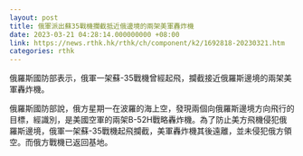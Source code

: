 ```yaml
---
layout: post
title: 俄軍派出蘇35戰機攔截抵近俄邊境的兩架美軍轟炸機
date: 2023-03-21 04:28:14.000000000 +08:00
link: https://news.rthk.hk/rthk/ch/component/k2/1692818-20230321.htm
categories: rthk
---
```


俄羅斯國防部表示，俄軍一架蘇-35戰機曾經起飛，攔截接近俄羅斯邊境的兩架美軍轟炸機。

俄羅斯國防部說，俄方星期一在波羅的海上空，發現兩個向俄羅斯邊境方向飛行的目標，經識別，是美國空軍的兩架В-52Н戰略轟炸機。為了防止美方飛機侵犯俄羅斯邊境，俄軍一架蘇-35戰機起飛攔截，美軍轟炸機其後遠離，並未侵犯俄方領空。而俄方戰機已返回基地。
